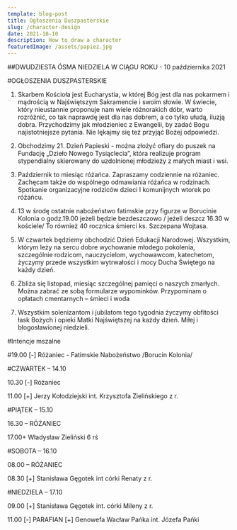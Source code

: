 ```yaml
---
template: blog-post
title: Ogłoszenia Duszpasterskie
slug: /character-design
date: 2021-10-10
description: How to draw a character
featuredImage: /assets/papiez.jpg
---
```

 


##DWUDZIESTA ÓSMA NIEDZIELA W CIĄGU ROKU  - 10 października 2021 

#OGŁOSZENIA DUSZPASTERSKIE

1. Skarbem Kościoła jest Eucharystia, w której Bóg jest dla nas pokarmem i mądrością w Najświętszym Sakramencie i swoim słowie. W świecie, który nieustannie proponuje nam wiele różnorakich dóbr, warto rozróżnić, co tak naprawdę jest dla nas dobrem, a co tylko ułudą, iluzją dobra. Przychodzimy jak młodzieniec z Ewangelii, by zadać Bogu najistotniejsze pytania. Nie lękajmy się też przyjąć Bożej odpowiedzi.

2. Obchodzimy 21. Dzień Papieski  -  można złożyć ofiary do puszek na Fundację „Dzieło Nowego Tysiąclecia”, która realizuje program stypendialny skierowany do uzdolnionej młodzieży z małych miast i wsi.

3. Październik to miesiąc różańca. Zapraszamy codziennie na różaniec. Zachęcam także do wspólnego odmawiania różańca w rodzinach. Spotkanie organizacyjne rodziców dzieci I komunijnych wtorek po różańcu.

4. 13 w środę ostatnie nabożeństwo fatimskie przy figurze w Borucinie Kolonia o godz.19.00 jeżeli będzie bezdeszczowo / jeżeli deszcz 16.30 w kościele/ To również 40 rocznica śmierci ks. Szczepana Wojtasa.

5. W czwartek będziemy obchodzić Dzień Edukacji Narodowej. Wszystkim, którym leży na sercu dobre wychowanie młodego pokolenia, szczególnie rodzicom, nauczycielom, wychowawcom, katechetom, życzymy przede wszystkim wytrwałości i mocy Ducha Świętego na każdy dzień.

6. Zbliża się listopad, miesiąc szczególnej pamięci o naszych zmarłych. Można zabrać ze sobą formularze wypominków. Przypominam o opłatach cmentarnych – śmieci i woda 

7. Wszystkim solenizantom i jubilatom tego tygodnia życzymy obfitości łask Bożych i opieki Matki Najświętszej na każdy dzień. Miłej i błogosławionej niedzieli.

#Intencje mszalne   



#19.00  [-]   Różaniec   - Fatimskie Nabożeństwo /Borucin Kolonia/

#CZWARTEK – 14.10

10.30 [-] Różaniec 

11.00 [+] Jerzy  Kołodziejski int. Krzysztofa Zielińskiego z r.

#PIĄTEK – 15.10

16.30 – RÓŻANIEC

17.00+ Władysław Zieliński 6 rś	

#SOBOTA – 16.10

08.00 – RÓŻANIEC

08.30  [+] Stanisława Gęgotek int córki Renaty z r.

#NIEDZIELA – 17.10 

09.00 [+] Stanisława Gęgotek int. córki Mileny z r.

11.00 [-] PARAFIAN [+] Genowefa Wacław Pańka int. Józefa Pańki